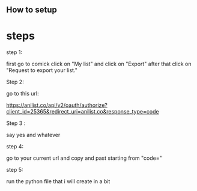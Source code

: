 ## How to setup

# steps

step 1:

first go to comick click on "My list" and click on "Export" after that click on "Request to export your list."

Step 2:

go to this url:

https://anilist.co/api/v2/oauth/authorize?client_id=25365&redirect_uri=anilist.co&response_type=code

Step 3 :

say yes and whatever

step 4:

go to your current url and copy and past starting from "code="

step 5: 

run the python file that i will create in a bit
